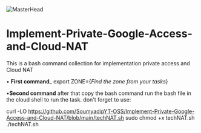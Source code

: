 ![MasterHead](https://mir-s3-cdn-cf.behance.net/project_modules/1400/6c0f9b95746151.5e9ecde69599e.gif)

# Implement-Private-Google-Access-and-Cloud-NAT
This is a bash command collection for implementation private access and Cloud NAT


• __First command___
export ZONE={*Find the zone from your tasks*}

•__Second command__
after that copy the bash command run the bash file in the cloud shell to run the task.
don't forget to use:

curl -LO https://github.com/SoumyadipYT-OSS/Implement-Private-Google-Access-and-Cloud-NAT/blob/main/techNAT.sh
sudo chmod +x techNAT.sh
./techNAT.sh
